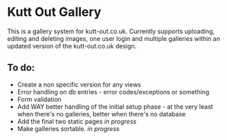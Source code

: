 Kutt Out Gallery
===============

This is a gallery system for kutt-out.co.uk. Currently supports uploading, editing and deleting images, one user login and multiple galleries within an updated version of the kutt-out.co.uk design.

To do:
------

* Create a non specific version for any views
* Error handling on db entries - error codes/exceptions or something
* Form validation
* Add WAY better handling of the initial setup phase - at the very least when there's no galleries, better when there's no database
* Add the final two static pages *in progress*
* Make galleries sortable. *in progress*